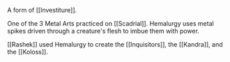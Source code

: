 A form of [[Investiture]].

One of the 3 Metal Arts practiced on [[Scadrial]]. Hemalurgy uses metal spikes driven through a creature's flesh to imbue them with power.

[[Rashek]] used Hemalurgy to create the [[Inquisitors]], the [[Kandra]], and the [[Koloss]].